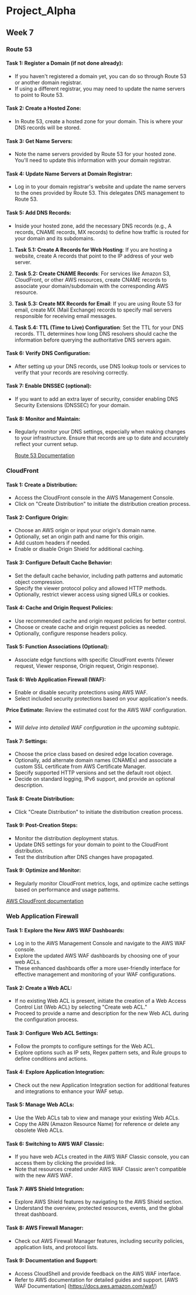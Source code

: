 # Project_Alpha

## Week 7

### Route 53

#### Task 1: Register a Domain (if not done already):
- If you haven't registered a domain yet, you can do so through Route 53 or another domain registrar.
- If using a different registrar, you may need to update the name servers to point to Route 53.

#### Task 2: Create a Hosted Zone:
- In Route 53, create a hosted zone for your domain. This is where your DNS records will be stored.

#### Task 3: Get Name Servers:
- Note the name servers provided by Route 53 for your hosted zone. You'll need to update this information with your domain registrar.

#### Task 4: Update Name Servers at Domain Registrar:
- Log in to your domain registrar's website and update the name servers to the ones provided by Route 53. This delegates DNS management to Route 53.

#### Task 5: Add DNS Records:
- Inside your hosted zone, add the necessary DNS records (e.g., A records, CNAME records, MX records) to define how traffic is routed for your domain and its subdomains.

1. **Task 5.1: Create A Records for Web Hosting**:
If you are hosting a website, create A records that point to the IP address of your web server.

2. **Task 5.2: Create CNAME Records**:
For services like Amazon S3, CloudFront, or other AWS resources, create CNAME records to associate your domain/subdomain with the corresponding AWS resource.

3. **Task 5.3: Create MX Records for Email**:
If you are using Route 53 for email, create MX (Mail Exchange) records to specify mail servers responsible for receiving email messages.

4. **Task 5.4: TTL (Time to Live) Configuration**:
Set the TTL for your DNS records. TTL determines how long DNS resolvers should cache the information before querying the authoritative DNS servers again.

#### Task 6: Verify DNS Configuration:
- After setting up your DNS records, use DNS lookup tools or services to verify that your records are resolving correctly.

#### Task 7: Enable DNSSEC (optional):
- If you want to add an extra layer of security, consider enabling DNS Security Extensions (DNSSEC) for your domain.

#### Task 8: Monitor and Maintain:
- Regularly monitor your DNS settings, especially when making changes to your infrastructure. Ensure that records are up to date and accurately reflect your current setup.

  [Route 53 Documentation](https://docs.aws.amazon.com/Route53/latest/DeveloperGuide/Welcome.html)

### CloudFront

#### Task 1: Create a Distribution:
- Access the CloudFront console in the AWS Management Console.
- Click on "Create Distribution" to initiate the distribution creation process.

#### Task 2: Configure Origin:
- Choose an AWS origin or input your origin's domain name.
- Optionally, set an origin path and name for this origin.
- Add custom headers if needed.
- Enable or disable Origin Shield for additional caching.

#### Task 3: Configure Default Cache Behavior:
- Set the default cache behavior, including path patterns and automatic object compression.
- Specify the viewer protocol policy and allowed HTTP methods.
- Optionally, restrict viewer access using signed URLs or cookies.

#### Task 4: Cache and Origin Request Policies:
- Use recommended cache and origin request policies for better control.
- Choose or create cache and origin request policies as needed.
- Optionally, configure response headers policy.

#### Task 5: Function Associations (Optional):
- Associate edge functions with specific CloudFront events (Viewer request, Viewer response, Origin request, Origin response).

#### Task 6: Web Application Firewall (WAF):
- Enable or disable security protections using AWS WAF.
- Select included security protections based on your application's needs.

**Price Estimate:**
Review the estimated cost for the AWS WAF configuration.

- <!-- To be covered in the next subtopic below -->
- *Will delve into detailed WAF configuration in the upcoming subtopic.*

#### Task 7: Settings:
- Choose the price class based on desired edge location coverage.
- Optionally, add alternate domain names (CNAMEs) and associate a custom SSL certificate from AWS Certificate Manager.
- Specify supported HTTP versions and set the default root object.
- Decide on standard logging, IPv6 support, and provide an optional description.

#### Task 8: Create Distribution:
- Click "Create Distribution" to initiate the distribution creation process.

#### Task 9: Post-Creation Steps:
- Monitor the distribution deployment status.
- Update DNS settings for your domain to point to the CloudFront distribution.
- Test the distribution after DNS changes have propagated.

#### Task 9: Optimize and Monitor:
- Regularly monitor CloudFront metrics, logs, and optimize cache settings based on performance and usage patterns.

[AWS CloudFront documentation](https://docs.aws.amazon.com/AmazonCloudFront/latest/DeveloperGuide/Introduction.html)

### Web Application Firewall

#### Task 1: Explore the New AWS WAF Dashboards:
- Log in to the AWS Management Console and navigate to the AWS WAF console.
- Explore the updated AWS WAF dashboards by choosing one of your web ACLs.
- These enhanced dashboards offer a more user-friendly interface for effective management and monitoring of your WAF configurations.

#### Task 2: Create a Web ACL:
- If no existing Web ACL is present, initiate the creation of a Web Access Control List (Web ACL) by selecting "Create web ACL."
- Proceed to provide a name and description for the new Web ACL during the configuration process.

#### Task 3: Configure Web ACL Settings:
- Follow the prompts to configure settings for the Web ACL.
- Explore options such as IP sets, Regex pattern sets, and Rule groups to define conditions and actions.

#### Task 4: Explore Application Integration:
- Check out the new Application Integration section for additional features and integrations to enhance your WAF setup.

#### Task 5: Manage Web ACLs:
- Use the Web ACLs tab to view and manage your existing Web ACLs.
- Copy the ARN (Amazon Resource Name) for reference or delete any obsolete Web ACLs.

#### Task 6: Switching to AWS WAF Classic:
- If you have web ACLs created in the AWS WAF Classic console, you can access them by clicking the provided link.
- Note that resources created under AWS WAF Classic aren't compatible with the new AWS WAF.

#### Task 7: AWS Shield Integration:
- Explore AWS Shield features by navigating to the AWS Shield section.
- Understand the overview, protected resources, events, and the global threat dashboard.

#### Task 8: AWS Firewall Manager:
- Check out AWS Firewall Manager features, including security policies, application lists, and protocol lists.

#### Task 9: Documentation and Support:
- Access CloudShell and provide feedback on the AWS WAF interface.
- Refer to AWS documentation for detailed guides and support.
[AWS WAF Documentation] (https://docs.aws.amazon.com/waf/)

